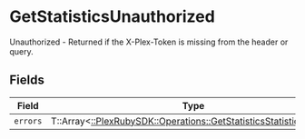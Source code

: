 # GetStatisticsUnauthorized

Unauthorized - Returned if the X-Plex-Token is missing from the header or query.


## Fields

| Field                                                                                                                          | Type                                                                                                                           | Required                                                                                                                       | Description                                                                                                                    |
| ------------------------------------------------------------------------------------------------------------------------------ | ------------------------------------------------------------------------------------------------------------------------------ | ------------------------------------------------------------------------------------------------------------------------------ | ------------------------------------------------------------------------------------------------------------------------------ |
| `errors`                                                                                                                       | T::Array<[::PlexRubySDK::Operations::GetStatisticsStatisticsErrors](../../models/operations/getstatisticsstatisticserrors.md)> | :heavy_minus_sign:                                                                                                             | N/A                                                                                                                            |